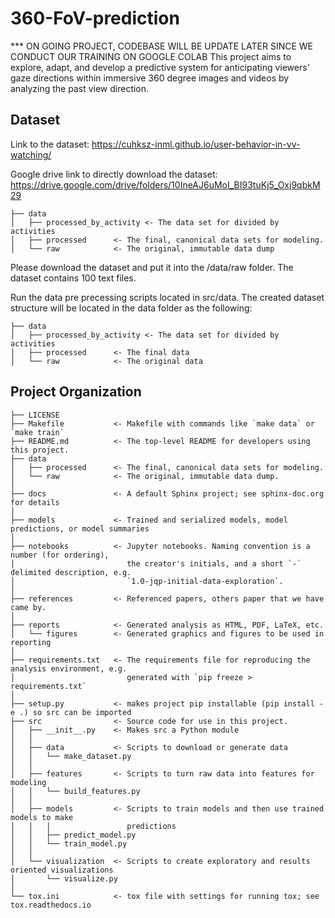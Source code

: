360-FoV-prediction
==============================
*** ON GOING PROJECT, CODEBASE WILL BE UPDATE LATER SINCE WE CONDUCT OUR TRAINING ON GOOGLE COLAB
This project aims to explore, adapt, and develop a predictive system for anticipating viewers' gaze directions within immersive 360 degree images and videos by analyzing the past view direction.

Dataset
------------
Link to the dataset: https://cuhksz-inml.github.io/user-behavior-in-vv-watching/

Google drive link to directly download the dataset: https://drive.google.com/drive/folders/10IneAJ6uMoI_BI93tuKj5_Oxj9qbkM29

    ├── data
    │   ├── processed_by_activity <- The data set for divided by activities
    │   ├── processed      <- The final, canonical data sets for modeling.
    │   └── raw            <- The original, immutable data dump

Please download the dataset and put it into the /data/raw folder. The dataset contains 100 text files.

Run the data pre precessing scripts located in src/data. The created dataset structure will be located in the data folder as the following:

    ├── data
    │   ├── processed_by_activity <- The data set for divided by activities
    │   ├── processed      <- The final data
    │   └── raw            <- The original data

Project Organization
------------

    ├── LICENSE
    ├── Makefile           <- Makefile with commands like `make data` or `make train`
    ├── README.md          <- The top-level README for developers using this project.
    ├── data
    │   ├── processed      <- The final, canonical data sets for modeling.
    │   └── raw            <- The original, immutable data dump.
    │
    ├── docs               <- A default Sphinx project; see sphinx-doc.org for details
    │
    ├── models             <- Trained and serialized models, model predictions, or model summaries
    │
    ├── notebooks          <- Jupyter notebooks. Naming convention is a number (for ordering),
    │                         the creator's initials, and a short `-` delimited description, e.g.
    │                         `1.0-jqp-initial-data-exploration`.   
    │
    ├── references         <- Referenced papers, others paper that we have came by.
    │
    ├── reports            <- Generated analysis as HTML, PDF, LaTeX, etc.
    │   └── figures        <- Generated graphics and figures to be used in reporting
    │
    ├── requirements.txt   <- The requirements file for reproducing the analysis environment, e.g.
    │                         generated with `pip freeze > requirements.txt`
    │
    ├── setup.py           <- makes project pip installable (pip install -e .) so src can be imported
    ├── src                <- Source code for use in this project.
    │   ├── __init__.py    <- Makes src a Python module
    │   │
    │   ├── data           <- Scripts to download or generate data
    │   │   └── make_dataset.py
    │   │
    │   ├── features       <- Scripts to turn raw data into features for modeling
    │   │   └── build_features.py
    │   │
    │   ├── models         <- Scripts to train models and then use trained models to make
    │   │   │                 predictions
    │   │   ├── predict_model.py
    │   │   └── train_model.py
    │   │
    │   └── visualization  <- Scripts to create exploratory and results oriented visualizations
    │       └── visualize.py
    │
    └── tox.ini            <- tox file with settings for running tox; see tox.readthedocs.io


